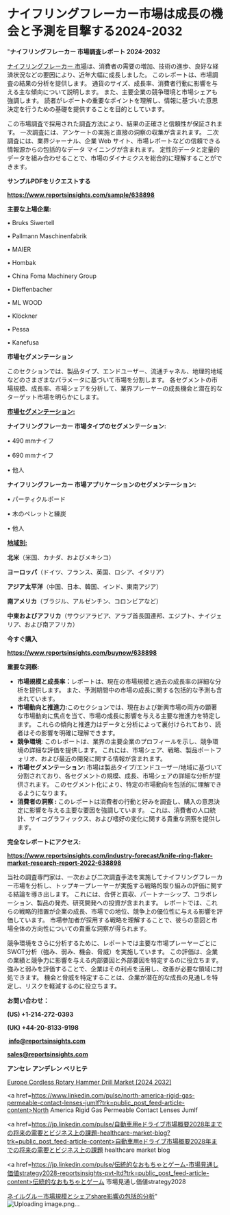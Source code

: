# ナイフリングフレーカー市場は成長の機会と予測を目撃する2024-2032

"<strong>ナイフリングフレーカー 市場調査レポート 2024-2032</strong>

<a href=https://www.reportsinsights.com/sample/638898>ナイフリングフレーカー 市場</a>は、消費者の需要の増加、技術の進歩、良好な経済状況などの要因により、近年大幅に成長しました。 このレポートは、市場調査の結果の分析を提供します。 通貨のサイズ、成長率、消費者行動に影響を与える主な傾向について説明します。 また、主要企業の競争環境と市場シェアも強調します。 読者がレポートの重要なポイントを理解し、情報に基づいた意思決定を行うための基礎を提供することを目的としています。

この市場調査で採用された調査方法により、結果の正確さと信頼性が保証されます。 一次調査には、アンケートの実施と直接の洞察の収集が含まれます。 二次調査には、業界ジャーナル、企業 Web サイト、市場レポートなどの信頼できる情報源からの包括的なデータ マイニングが含まれます。 定性的データと定量的データを組み合わせることで、市場のダイナミクスを総合的に理解することができます。

<strong><b>サンプルPDFをリクエストする</b></strong>

<a href=https://www.reportsinsights.com/sample/638898><strong><u>https://www.reportsinsights.com/sample/638898</u></strong></a>

<strong>主要な上場企業:</strong>

• Bruks Siwertell

• Pallmann Maschinenfabrik

• MAIER

• Hombak

• China Foma Machinery Group

• Dieffenbacher

• ML WOOD

• Klöckner

• Pessa

• Kanefusa

<strong>市場セグメンテーション</strong>

このセクションでは、製品タイプ、エンドユーザー、流通チャネル、地理的地域などのさまざまなパラメータに基づいて市場を分割します。 各セグメントの市場規模、成長率、市場シェアを分析して、業界プレーヤーの成長機会と潜在的なターゲット市場を明らかにします。

<strong><u>市場セグメンテーション</u></strong><strong><u>:</u></strong>

<strong>ナイフリングフレーカー 市場タイプのセグメンテーション:</strong>

• 490 mmナイフ

• 690 mmナイフ

• 他人

<strong>ナイフリングフレーカー 市場アプリケーションのセグメンテーション:</strong>

• パーティクルボード

• 木のペレットと練炭

• 他人

<strong><u>地域別</u></strong><strong><u>:</u></strong>

<strong>北米</strong>（米国、カナダ、およびメキシコ）

<strong>ヨーロッパ</strong>（ドイツ、フランス、英国、ロシア、イタリア）

<strong>アジア太平洋</strong>（中国、日本、韓国、インド、東南アジア）

<strong>南アメリカ</strong>（ブラジル、アルゼンチン、コロンビアなど）

<strong>中東およびアフリカ</strong>（サウジアラビア、アラブ首長国連邦、エジプト、ナイジェリア、および南アフリカ）

<strong>今すぐ購入</strong>

<a href=https://www.reportsinsights.com/buynow/638898><strong><u>https://www.reportsinsights.com/buynow/638898</u></strong></a>

<strong>重要な洞察:</strong>
<ul>
  <li><strong>市場規模と成長率：</strong>レポートは、現在の市場規模と過去の成長率の詳細な分析を提供します。 また、予測期間中の市場の成長に関する包括的な予測も含まれています。</li>
  <li><strong>市場動向と推進力:</strong>このセクションでは、現在および新興市場の両方の顕著な市場動向に焦点を当て、市場の成長に影響を与える主要な推進力を特定します。 これらの傾向と推進力はデータと分析によって裏付けられており、読者はその影響を明確に理解できます。</li>
  <li><strong>競争環境</strong>: このレポートは、業界の主要企業のプロフィールを示し、競争環境の詳細な評価を提供します。 これには、市場シェア、戦略、製品ポートフォリオ、および最近の開発に関する情報が含まれます。</li>
  <li><strong>市場セグメンテーション: </strong>市場は製品タイプ/エンドユーザー/地域に基づいて分割されており、各セグメントの規模、成長、市場シェアの詳細な分析が提供されます。 このセグメント化により、特定の市場動向を包括的に理解できるようになります。</li>
  <li><strong>消費者の洞察 : </strong>このレポートは消費者の行動と好みを調査し、購入の意思決定に影響を与える主要な要因を強調しています。 これは、消費者の人口統計、サイコグラフィックス、および嗜好の変化に関する貴重な洞察を提供します。</li>
</ul>
<strong>完全なレポートにアクセス:</strong>

<a href=https://www.reportsinsights.com/industry-forecast/knife-ring-flaker-market-research-report-2022-638898><strong><u><b>https://www.reportsinsights.com/industry-forecast/knife-ring-flaker-market-research-report-2022-638898</b></u></strong></a>

当社の調査専門家は、一次および二次調査手法を実施してナイフリングフレーカー市場を分析し、トップキープレーヤーが実施する戦略的取り組みの評価に関する結論を導き出します。 これには、合併と買収、パートナーシップ、コラボレーション、製品の発売、研究開発への投資が含まれます。 レポートでは、これらの戦略的措置が企業の成長、市場での地位、競争上の優位性に与える影響を評価しています。 市場参加者が採用する戦略を理解することで、彼らの意図と市場全体の方向性についての貴重な洞察が得られます。

競争環境をさらに分析するために、レポートでは主要な市場プレーヤーごとにSWOT分析（強み、弱み、機会、脅威）を実施しています。 この評価は、企業の業績と競争力に影響を与える内部要因と外部要因を特定するのに役立ちます。 強みと弱みを評価することで、企業はその利点を活用し、改善が必要な領域に対処できます。 機会と脅威を特定することは、企業が潜在的な成長の見通しを特定し、リスクを軽減するのに役立ちます。

<strong>お問い合わせ：</strong>

<strong>(US) +1-214-272-0393</strong>

<strong>(UK) +44-20-8133-9198</strong>

<strong> </strong><a href=info@reportsinsights.com><strong><u>info@reportsinsights.com</u></strong></a>

<a href=sales@reportsinsights.com><strong><u>sales@reportsinsights.com</u></strong></a>

<strong>アンセレ アンデレン ベリヒテ</strong>

<a href=https://www.linkedin.com/pulse/europe-cordless-rotary-hammer-drill-markets-emerging-inbwf/>Europe Cordless Rotary Hammer Drill Market [2024 2032]</a>

<a href=https://www.linkedin.com/pulse/north-america-rigid-gas-permeable-contact-lenses-jumlf?trk=public_post_feed-article-content>North America Rigid Gas Permeable Contact Lenses Jumlf</a>

<a href=https://jp.linkedin.com/pulse/自動車用eドライブ市場概要2028年までの将来の需要とビジネス上の課題-healthcare-market-blog?trk=public_post_feed-article-content>自動車用eドライブ市場概要2028年までの将来の需要とビジネス上の課題 healthcare market blog</a>

<a href=https://jp.linkedin.com/pulse/伝統的なおもちゃとゲーム-市場見通し価値strategy2028-reportsinsights-pvt-ltd?trk=public_post_feed-article-content>伝統的なおもちゃとゲーム 市場見通し価値strategy2028</a>

<a href=https://www.linkedin.com/pulse/ネイルグルー市場規模とシェアshare影響の包括的分析-community-market-research-1f8zf/>ネイルグルー市場規模とシェアshare影響の包括的分析</a>"
![Uploading image.png…]()

